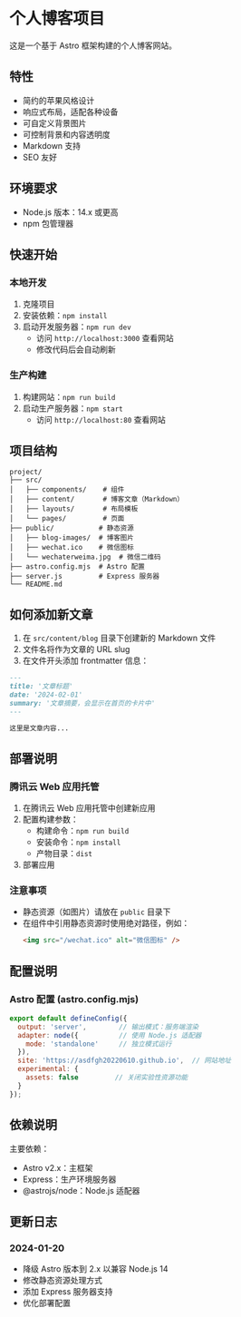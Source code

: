 # 个人博客项目

这是一个基于 Astro 框架构建的个人博客网站。

## 特性

- 简约的苹果风格设计
- 响应式布局，适配各种设备
- 可自定义背景图片
- 可控制背景和内容透明度
- Markdown 支持
- SEO 友好

## 环境要求

- Node.js 版本：14.x 或更高
- npm 包管理器

## 快速开始

### 本地开发
1. 克隆项目
2. 安装依赖：`npm install`
3. 启动开发服务器：`npm run dev`
   - 访问 `http://localhost:3000` 查看网站
   - 修改代码后会自动刷新

### 生产构建
1. 构建网站：`npm run build`
2. 启动生产服务器：`npm start`
   - 访问 `http://localhost:80` 查看网站

## 项目结构
```
project/
├── src/
│   ├── components/    # 组件
│   ├── content/       # 博客文章（Markdown）
│   ├── layouts/       # 布局模板
│   └── pages/         # 页面
├── public/           # 静态资源
│   ├── blog-images/  # 博客图片
│   ├── wechat.ico    # 微信图标
│   └── wechaterweima.jpg  # 微信二维码
├── astro.config.mjs  # Astro 配置
├── server.js         # Express 服务器
└── README.md
```

## 如何添加新文章

1. 在 `src/content/blog` 目录下创建新的 Markdown 文件
2. 文件名将作为文章的 URL slug
3. 在文件开头添加 frontmatter 信息：

```markdown
---
title: '文章标题'
date: '2024-02-01'
summary: '文章摘要，会显示在首页的卡片中'
---

这里是文章内容...
```

## 部署说明

### 腾讯云 Web 应用托管

1. 在腾讯云 Web 应用托管中创建新应用
2. 配置构建参数：
   - 构建命令：`npm run build`
   - 安装命令：`npm install`
   - 产物目录：`dist`
3. 部署应用

### 注意事项

- 静态资源（如图片）请放在 `public` 目录下
- 在组件中引用静态资源时使用绝对路径，例如：
  ```html
  <img src="/wechat.ico" alt="微信图标" />
  ```

## 配置说明

### Astro 配置 (astro.config.mjs)

```javascript
export default defineConfig({
  output: 'server',        // 输出模式：服务端渲染
  adapter: node({          // 使用 Node.js 适配器
    mode: 'standalone'     // 独立模式运行
  }),
  site: 'https://asdfgh20220610.github.io',  // 网站地址
  experimental: {
    assets: false         // 关闭实验性资源功能
  }
});
```

## 依赖说明

主要依赖：
- Astro v2.x：主框架
- Express：生产环境服务器
- @astrojs/node：Node.js 适配器

## 更新日志

### 2024-01-20
- 降级 Astro 版本到 2.x 以兼容 Node.js 14
- 修改静态资源处理方式
- 添加 Express 服务器支持
- 优化部署配置